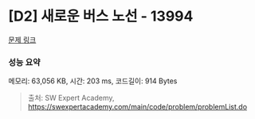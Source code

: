 # [D2] 새로운 버스 노선 - 13994 

[문제 링크](https://swexpertacademy.com/main/code/problem/problemDetail.do?contestProbId=AX875Xm6ABoDFAQe) 

### 성능 요약

메모리: 63,056 KB, 시간: 203 ms, 코드길이: 914 Bytes



> 출처: SW Expert Academy, https://swexpertacademy.com/main/code/problem/problemList.do